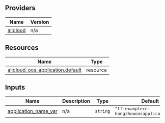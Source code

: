 <!-- BEGIN_TF_DOCS -->
## Providers

| Name | Version |
|------|---------|
| <a name="provider_alicloud"></a> [alicloud](#provider\_alicloud) | n/a |

## Resources

| Name | Type |
|------|------|
| [alicloud_oos_application.default](https://registry.terraform.io/providers/hashicorp/alicloud/latest/docs/resources/oos_application) | resource |

## Inputs

| Name | Description | Type | Default | Required |
|------|-------------|------|---------|:--------:|
| <a name="input_application_name_var"></a> [application\_name\_var](#input\_application\_name\_var) | n/a | `string` | `"tf-examplecn-hangzhouoosapplication53031"` | no |
<!-- END_TF_DOCS -->    